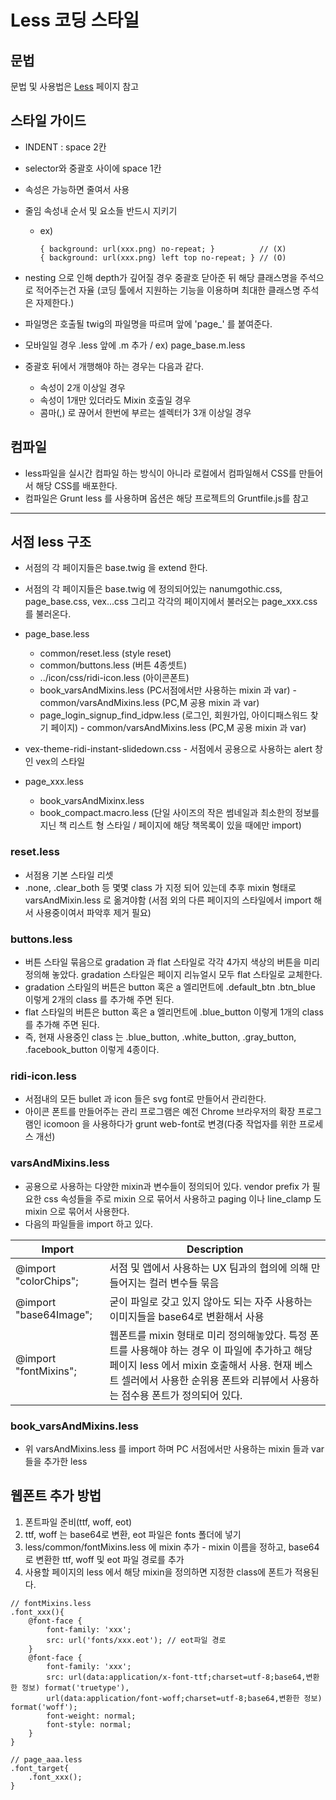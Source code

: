# Less 코딩 스타일

## 문법

문법 및 사용법은 [Less](http://lesscss.org/features/) 페이지 참고

## 스타일 가이드

- INDENT : space 2칸
- selector와 중괄호 사이에 space 1칸
- 속성은 가능하면 줄여서 사용
- 줄임 속성내 순서 및 요소들 반드시 지키기
  - ex)
  
    ```less
    { background: url(xxx.png) no-repeat; }          // (X)
    { background: url(xxx.png) left top no-repeat; } // (O)
    ```
    
- nesting 으로 인해 depth가 깊어질 경우 중괄호 닫아준 뒤 해당 클래스명을 주석으로 적어주는건 자율 (코딩 툴에서 지원하는 기능을 이용하며 최대한 클래스명 주석은 자제한다.)
- 파일명은 호출될 twig의  파일명을 따르며 앞에 'page_' 를 붙여준다.
- 모바일일 경우 .less 앞에 .m 추가 / ex) page_base.m.less
- 중괄호 뒤에서 개행해야 하는 경우는 다음과 같다.
  - 속성이 2개 이상일 경우
  - 속성이 1개만 있더라도 Mixin 호출일 경우
  - 콤마(,) 로 끊어서 한번에 부르는 셀렉터가 3개 이상일 경우 


## 컴파일

- less파일을 실시간 컴파일 하는 방식이 아니라 로컬에서 컴파일해서 CSS를 만들어서 해당 CSS를 배포한다.
- 컴파일은 Grunt less 를 사용하며 옵션은 해당 프로젝트의 Gruntfile.js를 참고

---

## 서점 less 구조

- 서점의 각 페이지들은 base.twig 을 extend 한다.
- 서점의 각 페이지들은 base.twig 에 정의되어있는 nanumgothic.css, page_base.css, vex...css 그리고 각각의 페이지에서 불러오는 page_xxx.css를 불러온다. 
- page_base.less
  - common/reset.less (style reset)
  - common/buttons.less (버튼 4종셋트)
  - ../icon/css/ridi-icon.less (아이콘폰트)
  - book_varsAndMixins.less (PC서점에서만 사용하는 mixin 과 var) - common/varsAndMixins.less (PC,M 공용 mixin 과 var)
  - page_login_signup_find_idpw.less (로그인, 회원가입, 아이디패스워드 찾기 페이지) - common/varsAndMixins.less (PC,M 공용 mixin 과 var)

- vex-theme-ridi-instant-slidedown.css - 서점에서 공용으로 사용하는 alert 창인 vex의 스타일 
- page_xxx.less
  - book_varsAndMixinx.less
  - book_compact.macro.less (단일 사이즈의 작은 썸네일과 최소한의 정보를 지닌 책 리스트 형 스타일 / 페이지에 해당 책목록이 있을 때에만 import)

### reset.less
- 서점용 기본 스타일 리셋
- .none, .clear_both 등 몇몇 class 가 지정 되어 있는데 추후 mixin 형태로 varsAndMixin.less 로 옮겨야함 (서점 외의 다른 페이지의 스타일에서 import 해서 사용중이여서 파악후 제거 필요)

### buttons.less
- 버튼 스타일 묶음으로 gradation 과 flat 스타일로 각각 4가지 색상의 버튼을 미리 정의해 놓았다. gradation 스타일은 페이지 리뉴얼시 모두 flat 스타일로 교체한다.
- gradation 스타일의 버튼은 button 혹은 a 엘리먼트에 .default_btn .btn_blue 이렇게 2개의 class 를 추가해 주면 된다.
- flat 스타일의 버튼은 button 혹은 a 엘리먼트에 .blue_button 이렇게 1개의 class 를 추가해 주면 된다.
- 즉, 현재 사용중인 class 는 .blue_button, .white_button, .gray_button, .facebook_button 이렇게 4종이다.

### ridi-icon.less
- 서점내의 모든 bullet 과 icon 들은 svg font로 만들어서 관리한다.
- 아이콘 폰트를 만들어주는 관리 프로그램은 예전 Chrome 브라우저의 확장 프로그램인 icomoon 을 사용하다가 grunt web-font로 변경(다중 작업자를 위한 프로세스 개선)

### varsAndMixins.less
- 공용으로 사용하는 다양한 mixin과 변수들이 정의되어 있다.
  vendor prefix 가 필요한 css 속성들을 주로 mixin 으로 묶어서 사용하고 paging 이나 line_clamp 도 mixin 으로 묶어서 사용한다.
- 다음의 파일들을 import 하고 있다.

| Import | Description |
|---|---|
| @import "colorChips";	| 서점 및 앱에서 사용하는 UX 팀과의 협의에 의해 만들어지는 컬러 변수들 묶음 |
| @import "base64Image";	| 굳이 파일로 갖고 있지 않아도 되는 자주 사용하는 이미지들을 base64로 변환해서 사용 |
| @import "fontMixins";	| 웹폰트를 mixin 형태로 미리 정의해놓았다. 특정 폰트를 사용해야 하는 경우 이 파일에 추가하고 해당 페이지 less 에서 mixin 호출해서 사용. 현재 베스트 셀러에서 사용한 순위용 폰트와 리뷰에서 사용하는 점수용 폰트가 정의되어 있다. |


### book_varsAndMixins.less
- 위 varsAndMixins.less 를 import 하며 PC 서점에서만 사용하는 mixin 들과 var 들을 추가한 less


## 웹폰트 추가 방법
1. 폰트파일 준비(ttf, woff, eot)
2. ttf, woff 는 base64로 변환, eot 파일은 fonts 폴더에 넣기
3. less/common/fontMixins.less 에 mixin 추가 - mixin 이름을 정하고, base64로 변환한 ttf, woff 및 eot 파일 경로를 추가
4. 사용할 페이지의 less 에서 해당 mixin을 정의하면 지정한 class에 폰트가 적용된다.

```less
// fontMixins.less
.font_xxx(){
    @font-face {
        font-family: 'xxx';
        src: url('fonts/xxx.eot'); // eot파일 경로
    }
    @font-face {
        font-family: 'xxx';
        src: url(data:application/x-font-ttf;charset=utf-8;base64,변환한 정보) format('truetype'),
        url(data:application/font-woff;charset=utf-8;base64,변환한 정보) format('woff');
        font-weight: normal;
        font-style: normal;
    }
}
 
// page_aaa.less
.font_target{
    .font_xxx();
}
```
